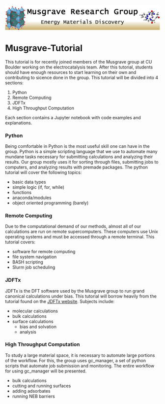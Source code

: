 <img src="/Pictures/Group_Logo.png" alt="Alt text">

# Musgrave-Tutorial

This tutorial is for recently joined members of the Musgrave group at CU Boulder working on the electrocatalysis team. After this tutorial, students should have enough resources to start learning on their own and contributing to sicence done in the group. This tutorial will be divided into 4 sections:
1. Python
2. Remote Computing
3. JDFTx
4. High Throughput Computation

Each section contains a Jupyter notebook with code examples and explanations.

### Python
Being comfortable in Python is the most useful skill one can have in the group. Python is a simple scripting language that we use to automate many mundane tasks necessary for submitting calculations and analyzing their results. Our group mostly uses it for sorting through files, submitting jobs to computers, and analyzing results with premade packages. The python tutorial will cover the following topics:
- basic data types
- simple logic (if, for, while)
- functions
- anaconda/modules
- object oriented programming (barely)

### Remote Computing
Due to the computational demand of our methods, almost all of our calculations are run on remote supercomputers. These computers use Unix operating systems and must be accessed through a remote terminal. This tutorial covers:
- software for remote computing
- file system navigation
- BASH scripting
- Slurm job scheduling

### JDFTx
JDFTx is the DFT software used by the Musgrave group to run grand canonical calculations under bias. This tutorial will borrow heavily from the tutorial found on the [JDFTx website](http://jdftx.org/Tutorials.html). Subjects include:
- molecular calculations
- bulk calculations
- surface calculations
  - bias and solvation
  - analysis

### High Throughput Computation
To study a large material space, it is necessary to automate large portions of the workflow. For this, the group uses gc_manager, a set of python scripts that automate job submission and monitoring. The entire workflow for using gc_manager will be presented.
- bulk calculations
- cutting and running surfaces
- adding adsorbates
- running NEB barriers
